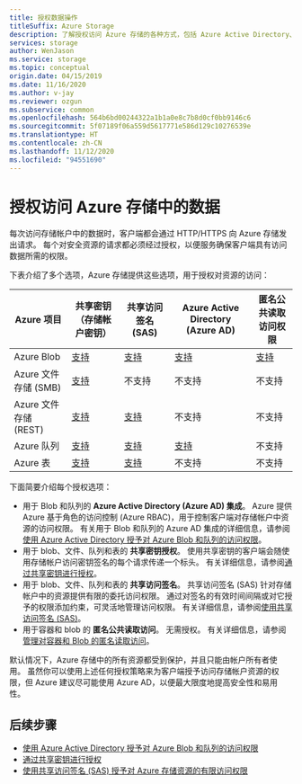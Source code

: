 ```yaml
---
title: 授权数据操作
titleSuffix: Azure Storage
description: 了解授权访问 Azure 存储的各种方式，包括 Azure Active Directory、共享密钥授权或共享访问签名 (SAS)。
services: storage
author: WenJason
ms.service: storage
ms.topic: conceptual
origin.date: 04/15/2019
ms.date: 11/16/2020
ms.author: v-jay
ms.reviewer: ozgun
ms.subservice: common
ms.openlocfilehash: 564b6bd00244322a1b1a0e8c7b8d0cf0bb9146c6
ms.sourcegitcommit: 5f07189f06a559d5617771e586d129c10276539e
ms.translationtype: HT
ms.contentlocale: zh-CN
ms.lasthandoff: 11/12/2020
ms.locfileid: "94551690"
---
```

# <a name="authorizing-access-to-data-in-azure-storage"></a>授权访问 Azure 存储中的数据

每次访问存储帐户中的数据时，客户端都会通过 HTTP/HTTPS 向 Azure 存储发出请求。 每个对安全资源的请求都必须经过授权，以便服务确保客户端具有访问数据所需的权限。

下表介绍了多个选项，Azure 存储提供这些选项，用于授权对资源的访问：

| Azure 项目 | 共享密钥（存储帐户密钥） | 共享访问签名 (SAS) | Azure Active Directory (Azure AD) | 匿名公共读取访问权限 |
| -------------- | -------------------------------- | ----------------------------- | --------------------------------- | ---------------------------- |
|Azure Blob     |[支持](https://docs.microsoft.com/rest/api/storageservices/authorize-with-shared-key/)         |[支持](storage-sas-overview.md)         |[支持](storage-auth-aad.md)         |[支持](../blobs/anonymous-read-access-configure.md)         |
|Azure 文件存储 (SMB)     |[支持](https://docs.microsoft.com/rest/api/storageservices/authorize-with-shared-key/)         |不支持         |不支持         |不支持         |
|Azure 文件存储 (REST)     |[支持](https://docs.microsoft.com/rest/api/storageservices/authorize-with-shared-key/)         |[支持](storage-sas-overview.md)         |不支持         |不支持         |
|Azure 队列     |[支持](https://docs.microsoft.com/rest/api/storageservices/authorize-with-shared-key/)         |[支持](storage-sas-overview.md)         |[支持](storage-auth-aad.md)         | 不支持         |
|Azure 表     |[支持](https://docs.microsoft.com/rest/api/storageservices/authorize-with-shared-key/)         |[支持](storage-sas-overview.md)         |不支持         | 不支持         |

下面简要介绍每个授权选项：

- 用于 Blob 和队列的 **Azure Active Directory (Azure AD) 集成**。 Azure 提供 Azure 基于角色的访问控制 (Azure RBAC)，用于控制客户端对存储帐户中资源的访问权限。 有关用于 Blob 和队列的 Azure AD 集成的详细信息，请参阅[使用 Azure Active Directory 授予对 Azure Blob 和队列的访问权限](storage-auth-aad.md)。
- 用于 blob、文件、队列和表的 **共享密钥授权**。 使用共享密钥的客户端会随使用存储帐户访问密钥签名的每个请求传递一个标头。 有关详细信息，请参阅[通过共享密钥进行授权](https://docs.microsoft.com/rest/api/storageservices/authorize-with-shared-key/)。
- 用于 blob、文件、队列和表的 **共享访问签名**。 共享访问签名 (SAS) 针对存储帐户中的资源提供有限的委托访问权限。 通过对签名的有效时间间隔或对它授予的权限添加约束，可灵活地管理访问权限。 有关详细信息，请参阅[使用共享访问签名 (SAS)](storage-sas-overview.md)。
- 用于容器和 blob 的 **匿名公共读取访问**。 无需授权。 有关详细信息，请参阅[管理对容器和 Blob 的匿名读取访问](../blobs/anonymous-read-access-configure.md)。  

默认情况下，Azure 存储中的所有资源都受到保护，并且只能由帐户所有者使用。 虽然你可以使用上述任何授权策略来为客户端授予访问存储帐户资源的权限，但 Azure 建议尽可能使用 Azure AD，以便最大限度地提高安全性和易用性。

## <a name="next-steps"></a>后续步骤

- [使用 Azure Active Directory 授予对 Azure Blob 和队列的访问权限](storage-auth-aad.md)
- [通过共享密钥进行授权](https://docs.microsoft.com/rest/api/storageservices/authorize-with-shared-key/)
- [使用共享访问签名 (SAS) 授予对 Azure 存储资源的有限访问权限](storage-sas-overview.md)
